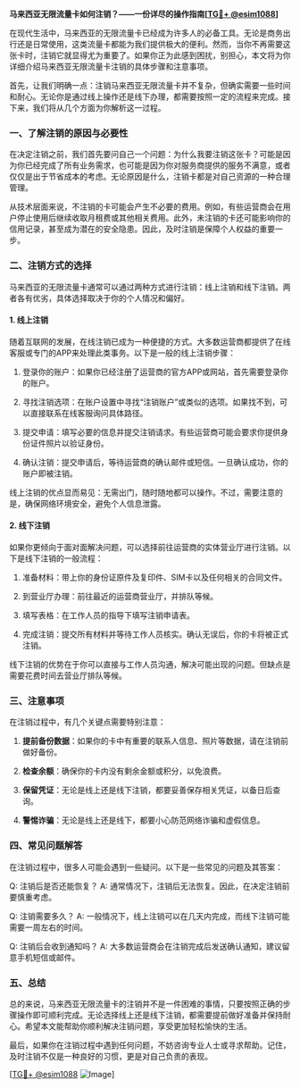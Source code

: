 **马来西亚无限流量卡如何注销？——一份详尽的操作指南[[TG💪+ @esim1088](https://t.me/s/esim1088)]**

在现代生活中，马来西亚的无限流量卡已经成为许多人的必备工具。无论是商务出行还是日常使用，这类流量卡都能为我们提供极大的便利。然而，当你不再需要这张卡时，注销它就显得尤为重要了。如果你正为此感到困扰，别担心，本文将为你详细介绍马来西亚无限流量卡注销的具体步骤和注意事项。

首先，让我们明确一点：注销马来西亚无限流量卡并不复杂，但确实需要一些时间和耐心。无论你是通过线上操作还是线下办理，都需要按照一定的流程来完成。接下来，我们将从几个方面为你解析这一过程。

### 一、了解注销的原因与必要性

在决定注销之前，我们首先要问自己一个问题：为什么我要注销这张卡？可能是因为你已经完成了所有业务需求，也可能是因为你对服务商提供的服务不满意，或者仅仅是出于节省成本的考虑。无论原因是什么，注销卡都是对自己资源的一种合理管理。

从技术层面来说，不注销的卡可能会产生不必要的费用。例如，有些运营商会在用户停止使用后继续收取月租费或其他相关费用。此外，未注销的卡还可能影响你的信用记录，甚至成为潜在的安全隐患。因此，及时注销是保障个人权益的重要一步。

### 二、注销方式的选择

马来西亚的无限流量卡通常可以通过两种方式进行注销：线上注销和线下注销。两者各有优劣，具体选择取决于你的个人情况和偏好。

#### 1. 线上注销

随着互联网的发展，在线注销已成为一种便捷的方式。大多数运营商都提供了在线客服或专门的APP来处理此类事务。以下是一般的线上注销步骤：

1. 登录你的账户：如果你已经注册了运营商的官方APP或网站，首先需要登录你的账户。
   
2. 寻找注销选项：在账户设置中寻找“注销账户”或类似的选项。如果找不到，可以直接联系在线客服询问具体路径。

3. 提交申请：填写必要的信息并提交注销请求。有些运营商可能会要求你提供身份证件照片以验证身份。

4. 确认注销：提交申请后，等待运营商的确认邮件或短信。一旦确认成功，你的账户即被注销。

线上注销的优点显而易见：无需出门，随时随地都可以操作。不过，需要注意的是，确保网络环境安全，避免个人信息泄露。

#### 2. 线下注销

如果你更倾向于面对面解决问题，可以选择前往运营商的实体营业厅进行注销。以下是线下注销的一般流程：

1. 准备材料：带上你的身份证原件及复印件、SIM卡以及任何相关的合同文件。

2. 到营业厅办理：前往最近的运营商营业厅，并排队等候。

3. 填写表格：在工作人员的指导下填写注销申请表。

4. 完成注销：提交所有材料并等待工作人员核实。确认无误后，你的卡将被正式注销。

线下注销的优势在于你可以直接与工作人员沟通，解决可能出现的问题。但缺点是需要花费时间去营业厅排队等候。

### 三、注意事项

在注销过程中，有几个关键点需要特别注意：

1. **提前备份数据**：如果你的卡中有重要的联系人信息、照片等数据，请在注销前做好备份。

2. **检查余额**：确保你的卡内没有剩余金额或积分，以免浪费。

3. **保留凭证**：无论是线上还是线下注销，都要妥善保存相关凭证，以备日后查询。

4. **警惕诈骗**：无论是线上还是线下，都要小心防范网络诈骗和虚假信息。

### 四、常见问题解答

在注销过程中，很多人可能会遇到一些疑问。以下是一些常见的问题及其答案：

Q: 注销后是否还能恢复？
A: 通常情况下，注销后无法恢复。因此，在决定注销前要慎重考虑。

Q: 注销需要多久？
A: 一般情况下，线上注销可以在几天内完成，而线下注销可能需要一周左右的时间。

Q: 注销后会收到通知吗？
A: 大多数运营商会在注销完成后发送确认通知，建议留意手机短信或邮件。

### 五、总结

总的来说，马来西亚无限流量卡的注销并不是一件困难的事情，只要按照正确的步骤操作即可顺利完成。无论选择线上还是线下注销，都需要提前做好准备并保持耐心。希望本文能帮助你顺利解决注销问题，享受更加轻松愉快的生活。

最后，如果你在注销过程中遇到任何问题，不妨咨询专业人士或寻求帮助。记住，及时注销不仅是一种良好的习惯，更是对自己负责的表现。

[[TG💪+ @esim1088](https://t.me/s/esim1088) ![Image](https://i.postimg.cc/4NQfJmqS/Snipaste-2025-05-13-00-14-12.png)]